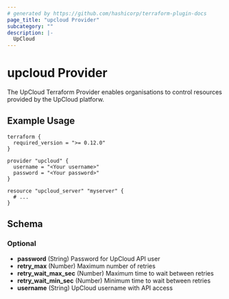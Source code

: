```yaml
---
# generated by https://github.com/hashicorp/terraform-plugin-docs
page_title: "upcloud Provider"
subcategory: ""
description: |-
  UpCloud
---
```


# upcloud Provider

The UpCloud Terraform Provider enables organisations to control resources
provided by the UpCloud platforw.

## Example Usage

```hcl
terraform {
  required_version = ">= 0.12.0"
}

provider "upcloud" {
  username = "<Your username>"
  password = "<Your password>"
}

resource "upcloud_server" "myserver" {
  # ...
}
```

<!-- schema generated by tfplugindocs -->
## Schema

### Optional

- **password** (String) Password for UpCloud API user
- **retry_max** (Number) Maximum number of retries
- **retry_wait_max_sec** (Number) Maximum time to wait between retries
- **retry_wait_min_sec** (Number) Minimum time to wait between retries
- **username** (String) UpCloud username with API access
